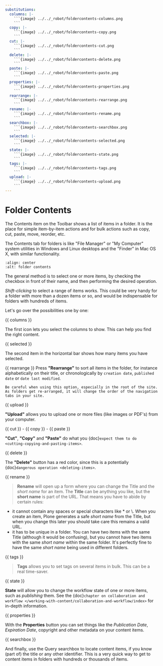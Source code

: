 ```yaml
---
substitutions:
  columns: |-
    ```{image} ../../_robot/foldercontents-columns.png
    ```
  copy: |-
    ```{image} ../../_robot/foldercontents-copy.png
    ```
  cut: |-
    ```{image} ../../_robot/foldercontents-cut.png
    ```
  delete: |-
    ```{image} ../../_robot/foldercontents-delete.png
    ```
  paste: |-
    ```{image} ../../_robot/foldercontents-paste.png
    ```
  properties: |-
    ```{image} ../../_robot/foldercontents-properties.png
    ```
  rearrange: |-
    ```{image} ../../_robot/foldercontents-rearrange.png
    ```
  rename: |-
    ```{image} ../../_robot/foldercontents-rename.png
    ```
  searchbox: |-
    ```{image} ../../_robot/foldercontents-searchbox.png
    ```
  selected: |-
    ```{image} ../../_robot/foldercontents-selected.png
    ```
  state: |-
    ```{image} ../../_robot/foldercontents-state.png
    ```
  tags: |-
    ```{image} ../../_robot/foldercontents-tags.png
    ```
  upload: |-
    ```{image} ../../_robot/foldercontents-upload.png
    ```
---
```


# Folder Contents

The Contents item on the Toolbar shows a list of items in a folder.
It is the place for simple item-by-item actions and for bulk actions such as copy,
cut, paste, move, reorder, etc.

The Contents tab for folders is like "File Manager" or "My Computer" system utilities in Windows and Linux desktops and the "Finder" in Mac OS X, with similar functionality.

```{figure} ../../_robot/foldercontents.png
:align: center
:alt: folder contents
```

The general method is to select one or more items, by checking the checkbox in front of their name, and then performing the desired operation.

*Shift-clicking* to select a range of items works.
This could be very handy for a folder with more than a dozen items or so, and would be
indispensable for folders with hundreds of items.

Let's go over the possibilities one by one:

{{ columns }}

The first icon lets you select the columns to show. This can help you find the right content.

{{ selected }}

The second item in the horizontal bar shows how many items you have selected.

{{ rearrange }}
Press **"Rearrange"** to sort all items in the folder, for instance alphabetically on their title, or chronologically by `creation date`, `published date` or `date last modified`.

```{warning}
Be careful when using this option, especially in the root of the site. As folders get re-arranged, it will change the order of the navigation tabs in your site.
```

{{ upload }}

**"Upload"** allows you to upload one or more files (like images or PDF's) from your computer.

{{ cut }} - {{ copy }} - {{ paste }}

**"Cut"**, **"Copy"** and **"Paste"** do what you {doc}`expect them to do <cutting-copying-and-pasting-items>`.

{{ delete }}

The **"Delete"** button has a red color, since this is a potentially {doc}`dangerous operation <deleting-items>`.

{{ rename }}

> **Rename** will open up a form where you can change the Title and the *short name* for an item. The **Title** can be anything you like, but the **short name** is part of the URL. That means you have to abide by certain rules:

- it cannot contain any spaces or special characters like * or \\. When you create an item, Plone generates a safe *short name* from the Title, but when you change this later you should take care this remains a valid URL.
- it has to be unique in a folder. You can have two items with the same Title (although it would be confusing), but you cannot have two items with the same *short name* within the same folder. It's perfectly fine to have the same *short name* being used in different folders.

{{ tags }}

> **Tags** allows you to set tags on several items in bulk. This can be a real time-saver.

{{ state }}

**State** will allow you to change the workflow state of one or more items, such as *publishing* them. See the {doc}`chapter on collaboration and workflow </working-with-content/collaboration-and-workflow/index>` for in-depth information.

{{ properties }}

With the **Properties** button you can set things like the *Publication Date*, *Expiration Date*, copyright and other metadata on your content items.

{{ searchbox }}

And finally, use the Query searchbox to locate content items, if you know (part of) the title or any other identifier. This is a very quick way to get to content items in folders with hundreds or thousands of items.

